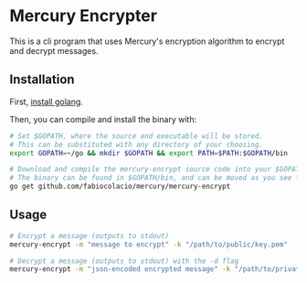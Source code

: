 # Mercury Encrypter

This is a cli program that uses Mercury's encryption algorithm to encrypt and decrypt messages.

## Installation

First, [install golang](https://golang.org/dl/).

Then, you can compile and install the binary with:

```sh
# Set $GOPATH, where the source and executable will be stored.
# This can be substituted with any directory of your choosing.
export GOPATH=~/go && mkdir $GOPATH && export PATH=$PATH:$GOPATH/bin

# Download and compile the mercury-encrypt source code into your $GOPATH.
# The binary can be found in $GOPATH/bin, and can be moved as you see fit.
go get github.com/fabiocolacio/mercury/mercury-encrypt
```

## Usage

```sh
# Encrypt a message (outputs to stdout)
mercury-encrypt -m "message to encrypt" -k "/path/to/public/key.pem"

# Decrypt a message (outputs to stdout) with the -d flag
mercury-encrypt -m "json-encoded encrypted message" -k "/path/to/private/key.pem" -d
```
